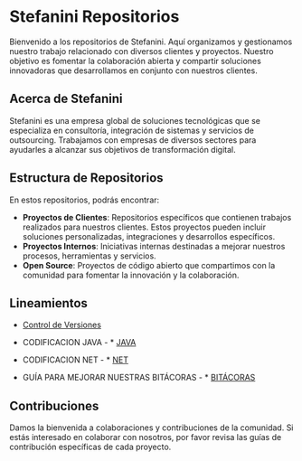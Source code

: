 # Stefanini Repositorios

Bienvenido a los repositorios de Stefanini. Aquí organizamos y gestionamos nuestro trabajo relacionado con diversos clientes y proyectos. Nuestro objetivo es fomentar la colaboración abierta y compartir soluciones innovadoras que desarrollamos en conjunto con nuestros clientes.

## Acerca de Stefanini

Stefanini es una empresa global de soluciones tecnológicas que se especializa en consultoría, integración de sistemas y servicios de outsourcing. Trabajamos con empresas de diversos sectores para ayudarles a alcanzar sus objetivos de transformación digital.

## Estructura de Repositorios

En estos repositorios, podrás encontrar:

- **Proyectos de Clientes**: Repositorios específicos que contienen trabajos realizados para nuestros clientes. Estos proyectos pueden incluir soluciones personalizadas, integraciones y desarrollos específicos.
- **Proyectos Internos**: Iniciativas internas destinadas a mejorar nuestros procesos, herramientas y servicios.
- **Open Source**: Proyectos de código abierto que compartimos con la comunidad para fomentar la innovación y la colaboración.

## Lineamientos

* [Control de Versiones](../guidelines/VERSIONING.md)

* CODIFICACION JAVA - * [JAVA](../guidelines/JAVAGuidelines.md)

* CODIFICACION NET - * [NET](../guidelines/NETGuidelines.md)

* GUÍA PARA MEJORAR NUESTRAS BITÁCORAS - * [BITÁCORAS](../guidelines/LOGS.md)

  
## Contribuciones

Damos la bienvenida a colaboraciones y contribuciones de la comunidad. Si estás interesado en colaborar con nosotros, por favor revisa las guías de contribución específicas de cada proyecto.

